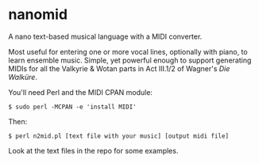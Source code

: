 nanomid
=======

A nano text-based musical language with a MIDI converter.

Most useful for entering one or more vocal lines, optionally with piano, to learn ensemble music.  Simple, yet powerful enough to support generating MIDIs for all the Valkyrie & Wotan parts in Act III.1/2 of Wagner's _Die Walküre_.

You'll need Perl and the MIDI CPAN module:

	$ sudo perl -MCPAN -e 'install MIDI'

Then:

	$ perl n2mid.pl [text file with your music] [output midi file]

Look at the text files in the repo for some examples.
